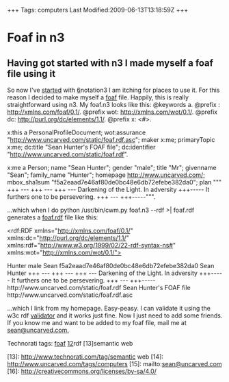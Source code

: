 +++
Tags: computers
Last Modified:2009-06-13T13:18:59Z
+++
# Foaf in n3

## Having got started with n3 I made myself a foaf file using it

So now I've [started][5] with [6]notation3 I am itching for places to use
it. For this reason I decided to make myself a [foaf][7] file. Happily,
this is really straightforward using n3. My foaf.n3 looks like this:
@keywords a.
@prefix : <http://xmlns.com/foaf/0.1/>.
@prefix wot: <http://xmlns.com/wot/0.1/>.
@prefix dc: <http://purl.org/dc/elements/1.1/>.
@prefix x: <#>.

x:this a PersonalProfileDocument;
wot:assurance "http://www.uncarved.com/static/foaf.rdf.asc";
maker x:me;
primaryTopic x:me;
dc:title "Sean Hunter's FOAF file";
dc:identifier "http://www.uncarved.com/static/foaf.rdf".


x:me a Person;
name "Sean Hunter";
gender "male";
title "Mr";
givenname "Sean";
family_name "Hunter";
homepage <http://www.uncarved.com/>;
mbox_sha1sum "f5a2eaad7e46af80de0bc48e6db72efebe382da0";
plan """
+++  ---
+++  ---
+++  ---             Darkening of the Light. In adversity
+++-----             It furthers one to be persevering.
+++  ---
+++-----""".

...which when I do python /usr/bin/cwm.py foaf.n3 --rdf >| foaf.rdf
generates a [foaf.rdf][8] file like this:
<!-- Processed by Id: cwm.py,v 1.164 2004/10/28 17:41:59 timbl Exp -->
<!--     using base file:/home/sean/doc/n3/foaf.n3-->


<rdf:RDF xmlns="http://xmlns.com/foaf/0.1/"
xmlns:dc="http://purl.org/dc/elements/1.1/"
xmlns:rdf="http://www.w3.org/1999/02/22-rdf-syntax-ns#"
xmlns:wot="http://xmlns.com/wot/0.1/">

<Person rdf:about="#me">
<family_name>Hunter</family_name>
<gender>male</gender>
<givenname>Sean</givenname>
<homepage rdf:resource="http://www.uncarved.com/"/>
<mbox_sha1sum>f5a2eaad7e46af80de0bc48e6db72efebe382da0</mbox_sha1sum>
<name>Sean Hunter</name>
<plan>
+++  ---
+++  ---
+++  ---             Darkening of the Light. In adversity
+++-----             It furthers one to be persevering.
+++  ---
+++-----</plan>
<title>Mr</title>
</Person>

<PersonalProfileDocument rdf:about="#this">
<dc:identifier>http://www.uncarved.com/static/foaf.rdf</dc:identifier>
<dc:title>Sean Hunter's FOAF file</dc:title>
<maker rdf:resource="#me"/>
<primaryTopic rdf:resource="#me"/>
<wot:assurance>http://www.uncarved.com/static/foaf.rdf.asc</wot:assurance>
</PersonalProfileDocument>
</rdf:RDF>

...which I link from my homepage. Easy-peasy. I can validate it using
the w3c rdf [validator][9] and it works just fine. Now I just need to add
some friends. If you know me and want to be added to my foaf file, mail
me at [sean@uncarved.com.][10]

Technorati tags: [foaf][11] [12]rdf [13]semantic web

[1]: http://www.uncarved.com/articles/foaf
[2]: http://www.uncarved.com/
[3]: http://www.uncarved.com/articles/contact
[4]: http://www.uncarved.com/login/
[5]: http://www.uncarved.com/blog/gtd_in_n3.mrk
[6]: http://www.w3.org/2000/10/swap/Primer.html
[7]: http://www.foaf-project.org/
[8]: http://www.uncarved.com/static/foaf.rdf
[9]: http://www.w3.org/RDF/Validator/
[10]: mailto:sean@uncarved.com
[11]: http://www.technorati.com/tags/foaf
[12]: http://www.technorati.com/tags/rdf
[13]: http://www.technorati.com/tag/semantic web
[14]: http://www.uncarved.com/tags/computers
[15]: mailto:sean@uncarved.com
[16]: http://creativecommons.org/licenses/by-sa/4.0/
